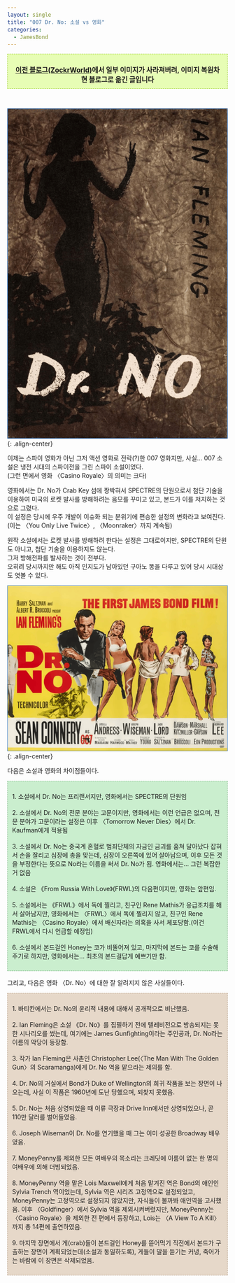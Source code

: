 ```yaml
---
layout: single
title: "007 Dr. No꞉ 소설 vs 영화"
categories:
  - JamesBond
---
```


<div style="border-style: dashed; border-width: 1px; border-color: #9fd331; background-color: #e7fdb5; padding: 10px;"><p style="text-align: center; margin-bottom: 0;"><span style="font-size: 1.1em;"><b><a href="https://zockr.tistory.com/30" target="_blank">이전 블로그(ZockrWorld)</a>에서 일부 이미지가 사라져버려, 이미지 복원차 현 블로그로 옮긴 글입니다</b></span></p></div><p><br /></p>

![image](</images/2024-07-22a/drno_novel_Q.png>){: .align-center}

이제는 스파이 영화가 아닌 그저 액션 영화로 전락(?)한 007 영화지만, 사실… 007 소설은 냉전 시대의 스파이전을 그린 스파이 소설이었다.  
(그런 면에서 영화 〈Casino Royale〉의 의미는 크다)

영화에서는 Dr. No가 Crab Key 섬에 짱박혀서 SPECTRE의 단원으로서 첨단 기술을 이용하여 미국의 로켓 발사를 방해하려는 음모를 꾸미고 있고, 본드가 이를 저지하는 것으로 그렸다.  
이 설정은 당시에 우주 개발이 이슈화 되는 분위기에 편승한 설정의 변화라고 보여진다.  
(이는 〈You Only Live Twice〉, 〈Moonraker〉까지 계속됨)

원작 소설에서는 로켓 발사를 방해하려 한다는 설정은 그대로이지만, SPECTRE의 단원도 아니고, 첨단 기술을 이용하지도 않는다.  
그저 방해전파를 발사하는 것이 전부다.  
오히려 당시까지만 해도 아직 인지도가 남아있던 구아노 똥을 다루고 있어 당시 시대상도 엿볼 수 있다.

![image](</images/2024-07-22a/drno_poster_Q.png>){: .align-center}

다음은 소설과 영화의 차이점들이다.

<div style="background-color: #caeece; padding: 10px; border: 1px dashed #80b888; margin-bottom: 1.2em;"><p style="text-align: center; margin-bottom: 0;"><span style="font-size: 1.05em;">
<div markdown="1">
1. 소설에서 Dr. No는 프리랜서지만, 영화에서는 SPECTRE의 단원임<br/><br/>
2. 소설에서 Dr. No의 전문 분야는 고문이지만, 영화에서는 이런 언급은 없으며, 전문 분야가 고문이라는 설정은 이후 〈Tomorrow Never Dies〉에서 Dr. Kaufman에게 적용됨<br/><br/>
3. 소설에서 Dr. No는 중국계 혼혈로 범죄단체의 자금인 금괴를 훔쳐 달아났다 잡혀서 손을 잘리고 심장에 총을 맞는데, 심장이 오른쪽에 있어 살아남으며, 이후 모든 것을 부정한다는 뜻으로 No라는 이름을 써서 Dr. No가 됨. 영화에서는… 그런 복잡한 거 없음<br/><br/>
4. 소설은 《From Russia With Love》(FRWL)의 다음편이지만, 영화는 앞편임.<br/><br/>
5. 소설에서는 《FRWL》에서 독에 찔리고, 친구인 Rene Mathis가 응급조치를 해서 살아남지만, 영화에서는 〈FRWL〉에서 독에 찔리지 않고, 친구인 Rene Mathis는 〈Casino Royale〉에서 배신자라는 의혹을 사서 체포당함.(이건 FRWL에서 다시 언급할 예정임)<br/><br/>
6. 소설에서 본드걸인 Honey는 코가 비뚤어져 있고, 마지막에 본드는 코를 수술해주기로 하지만, 영화에서는… 최초의 본드걸답게 예쁘기만 함.
</div>
</span></p></div>

그리고, 다음은 영화 〈Dr. No〉에 대한 잘 알려지지 않은 사실들이다.

<div style="background-color: #E6D8C9; padding: 10px; border: 1px dashed #B4997E; margin-bottom: 1.2em;"><p style="text-align: center; margin-bottom: 0;"><span style="font-size: 1.05em;">
<div markdown="1">
1. 바티칸에서는 Dr. No의 윤리적 내용에 대해서 공개적으로 비난했음.<br/><br/>
2. Ian Fleming은 소설 《Dr. No》를 집필하기 전에 텔레비전으로 방송되지는 못한 시나리오를 썼는데, 여기에는 James Gunfighting이라는 주인공과, Dr. No라는 이름의 악당이 등장함.<br/><br/>
3. 작가 Ian Fleming은 사촌인 Christopher Lee(〈The Man With The Golden Gun〉의 Scaramanga)에게 Dr. No 역을 맡으라는 제의를 함.<br/><br/>
4. Dr. No의 거실에서 Bond가 Duke of Wellington의 희귀 작품을 보는 장면이 나오는데, 사실 이 작품은 1960년에 도난 당했으며, 되찾지 못했음.<br/><br/>
5. Dr. No는 처음 상영되었을 때 이류 극장과 Drive Inn에서만 상영되었으나, 곧 110만 달러를 벌어들였음.<br/><br/>
6. Joseph Wiseman이 Dr. No를 연기했을 때 그는 이미 성공한 Broadway 배우였음.<br/><br/>
7. MoneyPenny를 제외한 모든 여배우의 목소리는 크레딧에 이름이 없는 한 명의 여배우에 의해 더빙되었음.<br/><br/>
8. MoneyPenny 역을 맡은 Lois Maxwell에게 처음 맡겨진 역은 Bond의 애인인 Sylvia Trench 역이었는데, Sylvia 역은 시리즈 고정역으로 설정되었고, MoneyPenny는 고정역으로 설정되지 않았지만, 자식들이 볼까봐 애인역을 고사했음. 이후 〈Goldfinger〉에서 Sylvia 역을 제외시켜버렸지만, MoneyPenny는 〈Casino Royale〉을 제외한 전 편에서 등장하고, Lois는 〈A View To A Kill〉 까지 총 14편에 출연하였음.<br/><br/>
9. 마지막 장면에서 게(crab)들이 본드걸인 Honey를 뜯어먹기 직전에서 본드가 구출하는 장면이 계획되었는데(소설과 동일하도록), 게들이 말을 듣기는 커녕, 죽어가는 바람에 이 장면은 삭제되었음.
</div>
</span></p></div>
